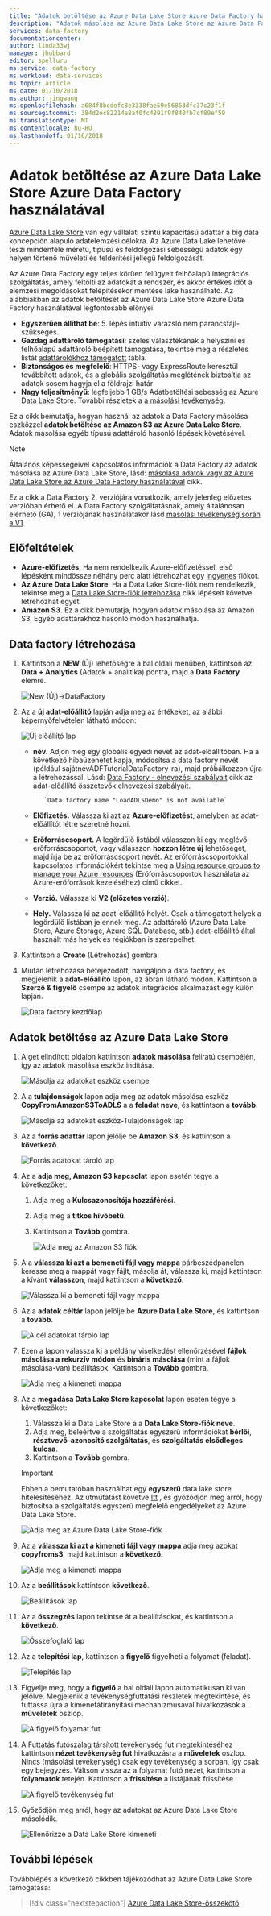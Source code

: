 ```yaml
---
title: "Adatok betöltése az Azure Data Lake Store Azure Data Factory használatával |} Microsoft Docs"
description: "Adatok másolása az Azure Data Lake Store az Azure Data Factory használatával"
services: data-factory
documentationcenter: 
author: linda33wj
manager: jhubbard
editor: spelluru
ms.service: data-factory
ms.workload: data-services
ms.topic: article
ms.date: 01/10/2018
ms.author: jingwang
ms.openlocfilehash: a684f8bcdefc8e3338fae59e56863dfc37c23f1f
ms.sourcegitcommit: 384d2ec82214e8af0fc4891f9f840fb7cf89ef59
ms.translationtype: MT
ms.contentlocale: hu-HU
ms.lasthandoff: 01/16/2018
---
```

# <a name="load-data-into-azure-data-lake-store-using-azure-data-factory"></a>Adatok betöltése az Azure Data Lake Store Azure Data Factory használatával

[Azure Data Lake Store](../data-lake-store/data-lake-store-overview.md) van egy vállalati szintű kapacitású adattár a big data koncepción alapuló adatelemzési célokra. Az Azure Data Lake lehetővé teszi mindenféle méretű, típusú és feldolgozási sebességű adatok egy helyen történő műveleti és felderítési jellegű feldolgozását.

Az Azure Data Factory egy teljes körűen felügyelt felhőalapú integrációs szolgáltatás, amely feltölti az adatokat a rendszer, és akkor értékes időt a elemzési megoldásokat felépítésekor mentése lake használható. Az alábbiakban az adatok betöltését az Azure Data Lake Store Azure Data Factory használatával legfontosabb előnyei:

* **Egyszerűen állíthat be**: 5. lépés intuitív varázsló nem parancsfájl-szükséges.
* **Gazdag adattároló támogatási**: széles választékának a helyszíni és felhőalapú adattároló beépített támogatása, tekintse meg a részletes listát [adattárolókhoz támogatott](copy-activity-overview.md#supported-data-stores-and-formats) tábla.
* **Biztonságos és megfelelő**: HTTPS- vagy ExpressRoute keresztül továbbított adatok, és a globális szolgáltatás meglétének biztosítja az adatok sosem hagyja el a földrajzi határ
* **Nagy teljesítményű**: legfeljebb 1 GB/s Adatbetöltési sebesség az Azure Data Lake Store. További részletek a [a másolási tevékenység](copy-activity-performance.md).

Ez a cikk bemutatja, hogyan használ az adatok a Data Factory másolása eszközzel **adatok betöltése az Amazon S3 az Azure Data Lake Store**. Adatok másolása egyéb típusú adattároló hasonló lépések követésével.

> [!NOTE]
>  Általános képességeivel kapcsolatos információk a Data Factory az adatok másolása az Azure Data Lake Store, lásd: [másolása adatok vagy az Azure Data Lake Store az Azure Data Factory használatával](connector-azure-data-lake-store.md) cikk.
>
> Ez a cikk a Data Factory 2. verziójára vonatkozik, amely jelenleg előzetes verzióban érhető el. A Data Factory szolgáltatásnak, amely általánosan elérhető (GA), 1 verziójának használatakor lásd [másolási tevékenység során a V1](v1/data-factory-data-movement-activities.md).

## <a name="prerequisites"></a>Előfeltételek

* **Azure-előfizetés**. Ha nem rendelkezik Azure-előfizetéssel, első lépésként mindössze néhány perc alatt létrehozhat egy [ingyenes](https://azure.microsoft.com/free/) fiókot.
* **Az Azure Data Lake Store**. Ha a Data Lake Store-fiók nem rendelkezik, tekintse meg a [Data Lake Store-fiók létrehozása](../data-lake-store/data-lake-store-get-started-portal.md#create-an-azure-data-lake-store-account) cikk lépéseit követve létrehozhat egyet.
* **Amazon S3**. Ez a cikk bemutatja, hogyan adatok másolása az Amazon S3. Egyéb adattárakhoz hasonló módon használhatja.

## <a name="create-a-data-factory"></a>Data factory létrehozása

1. Kattintson a **NEW** (Új) lehetőségre a bal oldali menüben, kattintson az **Data + Analytics** (Adatok + analitika) pontra, majd a **Data Factory** elemre. 
   
   ![New (Új)->DataFactory](./media/load-data-into-azure-data-lake-store/new-azure-data-factory-menu.png)
2. Az a **új adat-előállító** lapján adja meg az értékeket, az alábbi képernyőfelvételen látható módon: 
      
     ![Új előállító lap](./media/load-data-into-azure-data-lake-store//new-azure-data-factory.png)
 
   * **név.** Adjon meg egy globális egyedi nevet az adat-előállítóban. Ha a következő hibaüzenetet kapja, módosítsa a data factory nevét (például sajátnévADFTutorialDataFactory-ra), majd próbálkozzon újra a létrehozással. Lásd: [Data Factory - elnevezési szabályait](naming-rules.md) cikk az adat-előállító összetevők elnevezési szabályait.
  
            `Data factory name "LoadADLSDemo" is not available`

    * **Előfizetés.** Válassza ki azt az **Azure-előfizetést**, amelyben az adat-előállítót létre szeretné hozni. 
    * **Erőforráscsoport.** A legördülő listából válasszon ki egy meglévő erőforráscsoportot, vagy válasszon **hozzon létre új** lehetőséget, majd írja be az erőforráscsoport nevét. Az erőforráscsoportokkal kapcsolatos információkért tekintse meg a [Using resource groups to manage your Azure resources](../azure-resource-manager/resource-group-overview.md) (Erőforráscsoportok használata az Azure-erőforrások kezeléséhez) című cikket.  
    * **Verzió.** Válassza ki **V2 (előzetes verzió)**.
    * **Hely.** Válassza ki az adat-előállító helyét. Csak a támogatott helyek a legördülő listában jelennek meg. Az adattároló (Azure Data Lake Store, Azure Storage, Azure SQL Database, stb.) adat-előállító által használt más helyek és régiókban is szerepelhet.

3. Kattintson a **Create** (Létrehozás) gombra.
4. Miután létrehozása befejeződött, navigáljon a data factory, és megjelenik a **adat-előállító** lapon, az ábrán látható módon. Kattintson a **Szerző & figyelő** csempe az adatok integrációs alkalmazást egy külön lapján. 
   
   ![Data factory kezdőlap](./media/load-data-into-azure-data-lake-store/data-factory-home-page.png)

## <a name="load-data-into-azure-data-lake-store"></a>Adatok betöltése az Azure Data Lake Store

1. A get elindított oldalon kattintson **adatok másolása** feliratú csempéjén, így az adatok másolása eszköz indítása. 

   ![Másolja az adatokat eszköz csempe](./media/load-data-into-azure-data-lake-store/copy-data-tool-tile.png)
2. A a **tulajdonságok** lapon adja meg az adatok másolása eszköz **CopyFromAmazonS3ToADLS** a a **feladat neve**, és kattintson a **tovább**. 

    ![Másolja az adatokat eszköz-Tulajdonságok lap](./media/load-data-into-azure-data-lake-store/copy-data-tool-properties-page.png)
3. Az a **forrás adattár** lapon jelölje be **Amazon S3**, és kattintson a **következő**.

    ![Forrás adatokat tároló lap](./media/load-data-into-azure-data-lake-store/source-data-store-page.png)
4. Az a **adja meg, Amazon S3 kapcsolat** lapon esetén tegye a következőket: 
    1. Adja meg a **Kulcsazonosítója hozzáférési**.
    2. Adja meg a **titkos hívóbetű**.
    3. Kattintson a **Tovább** gombra. 

        ![Adja meg az Amazon S3 fiók](./media/load-data-into-azure-data-lake-store/specify-amazon-s3-account.png)
5. A a **válassza ki azt a bemeneti fájl vagy mappa** párbeszédpanelen keresse meg a mappát vagy fájlt, másolja át, válassza ki, majd kattintson a kívánt **válasszon**, majd kattintson a **következő**. 

    ![Válassza ki a bemeneti fájl vagy mappa](./media/load-data-into-azure-data-lake-store/choose-input-folder.png)

6. Az a **adatok céltár** lapon jelölje be **Azure Data Lake Store**, és kattintson a **tovább**. 

    ![A cél adatokat tároló lap](./media/load-data-into-azure-data-lake-store/destination-data-storage-page.png)

7. Ezen a lapon válassza ki a példány viselkedést ellenőrzésével **fájlok másolása a rekurzív módon** és **bináris másolása** (mint a fájlok másolása-van) beállítások. Kattintson a **Tovább** gombra.

    ![Adja meg a kimeneti mappa](./media/load-data-into-azure-data-lake-store/specify-binary-copy.png)

8. Az a **megadása Data Lake Store kapcsolat** lapon esetén tegye a következőket: 

    1. Válassza ki a Data Lake Store a a **Data Lake Store-fiók neve**.
    2. Adja meg, beleértve a szolgáltatás egyszerű információkat **bérlői**, **résztvevő-azonosító szolgáltatás**, és **szolgáltatás elsődleges kulcsa**.
    3. Kattintson a **Tovább** gombra. 

    > [!IMPORTANT]
    > Ebben a bemutatóban használhat egy **egyszerű** data lake store hitelesítéséhez. Az útmutatást követve [Itt](connector-azure-data-lake-store.md#using-service-principal-authentication) , és győződjön meg arról, hogy biztosítsa a szolgáltatás egyszerű megfelelő engedélyeket az Azure Data Lake Store.

    ![Adja meg az Azure Data Lake Store-fiók](./media/load-data-into-azure-data-lake-store/specify-adls.png)

9. Az a **válassza ki azt a kimeneti fájl vagy mappa** adja meg azokat **copyfroms3**, majd kattintson a **következő**. 

    ![Adja meg a kimeneti mappa](./media/load-data-into-azure-data-lake-store/specify-adls-path.png)


10. Az a **beállítások** kattintson **következő**. 

    ![Beállítások lap](./media/load-data-into-azure-data-lake-store/copy-settings.png)
11. Az a **összegzés** lapon tekintse át a beállításokat, és kattintson a **következő**.

    ![Összefoglaló lap](./media/load-data-into-azure-data-lake-store/copy-summary.png)
12. Az a **telepítési lap**, kattintson a **figyelő** figyelheti a folyamat (feladat).

    ![Telepítés lap](./media/load-data-into-azure-data-lake-store/deployment-page.png)
13. Figyelje meg, hogy a **figyelő** a bal oldali lapon automatikusan ki van jelölve. Megjelenik a tevékenységfuttatási részletek megtekintése, és futtassa újra a kimenetátirányítási mechanizmusával hivatkozások a **műveletek** oszlop. 

    ![A figyelő folyamat fut](./media/load-data-into-azure-data-lake-store/monitor-pipeline-runs.png)
14. A Futtatás futószalag társított tevékenység fut megtekintéséhez kattintson **nézet tevékenység fut** hivatkozásra a **műveletek** oszlop. Nincs (másolási tevékenység) csak egy tevékenység a sorban, így csak egy bejegyzés. Váltson vissza az a folyamat futó nézet, kattintson a **folyamatok** tetején. Kattintson a **frissítése** a listájának frissítése. 

    ![A figyelő tevékenység fut](./media/load-data-into-azure-data-lake-store/monitor-activity-runs.png)

15. Győződjön meg arról, hogy az adatokat az Azure Data Lake Store másolódik. 

    ![Ellenőrizze a Data Lake Store kimeneti](./media/load-data-into-azure-data-lake-store/adls-copy-result.png)

## <a name="next-steps"></a>További lépések

Továbblépés a következő cikkben tájékozódhat az Azure Data Lake Store támogatása: 

> [!div class="nextstepaction"]
>[Azure Data Lake Store-összekötő](connector-azure-data-lake-store.md)